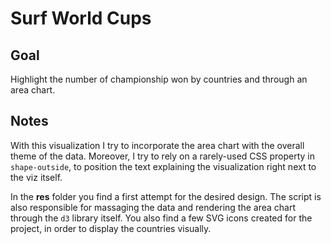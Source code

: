 # Surf World Cups

## Goal

Highlight the number of championship won by countries and through an area chart.

## Notes

With this visualization I try to incorporate the area chart with the overall theme of the data. Moreover, I try to rely on a rarely-used CSS property in `shape-outside`, to position the text explaining the visualization right next to the viz itself.

In the **res** folder you find a first attempt for the desired design. The script is also responsible for massaging the data and rendering the area chart through the `d3` library itself. You also find a few SVG icons created for the project, in order to display the countries visually.
